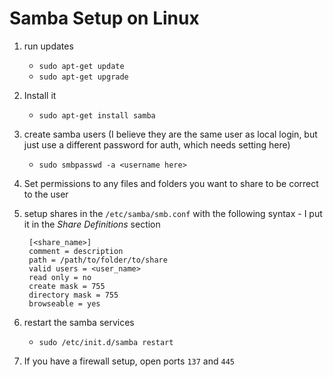 # Samba Setup on Linux

1. run updates
	* `sudo apt-get update`
	* `sudo apt-get upgrade`
2. Install it
	* `sudo apt-get install samba`
3. create samba users (I believe they are the same user as local login, but just use a different password for auth, which needs setting here)
	* `sudo smbpasswd -a <username here>`
4. Set permissions to any files and folders you want to share to be correct to the user
5. setup shares in the `/etc/samba/smb.conf` with the following syntax - I put it in the *Share Definitions* section

		[<share_name>]
		comment = description
		path = /path/to/folder/to/share
		valid users = <user_name>
		read only = no
        create mask = 755
        directory mask = 755
        browseable = yes

6. restart the samba services
	* `sudo /etc/init.d/samba restart`
7. If you have a firewall setup, open ports `137` and `445`
